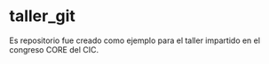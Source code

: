 # taller_git

Es repositorio fue creado como ejemplo para el taller impartido en el congreso CORE del CIC.
